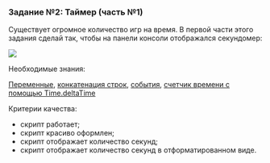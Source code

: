 ### Задание №2: Таймер (часть №1)

Существует огромное количество игр на время. В первой части этого задания сделай так, чтобы на панели консоли отображался секундомер:

![](http://unity3d.unium.ru/lessons/lesson9/images/task2_final.jpg)

Необходимые знания:

[Переменные](https://github.com/UniumGames/Lessons/tree/master/09#Переменные), [конкатенация строк](https://github.com/UniumGames/Lessons/tree/master/09#Конкатенация-строк), [события](https://github.com/UniumGames/Lessons/tree/master/09#События), [счетчик времени с помощью Time.deltaTime](https://github.com/UniumGames/Lessons/tree/master/09#Счетчик-времени-с-помощью-timedeltatime)

Критерии качества:

- скрипт работает;
- скрипт красиво оформлен;
- скрипт отображает количество секунд;
- скрипт отображает количество секунд в отформатированном виде.
